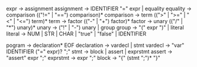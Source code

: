 expr -> assignment
assignment -> IDENTIFIER "=" expr | equality
equality -> comparison (("!=" | "==") comparison)*
comparison -> term ((">" | ">=" | "<" | "<=") term)*
term -> factor (("-" | "+") factor)*
factor -> unary (("/" | "\*") unary)*
unary -> ("!" | "-") unary | group
group -> "(" expr ")" | literal
literal -> NUM | STR | CHAR | "true" | "false" | IDENTIFIER

pogram -> declaration* EOF
declaration -> vardecl | stmt
vardecl -> "var" IDENTIFIER ("=" expr)? ";"
stmt -> block | assert | exprstmt
assert -> "assert" expr ";"
exprstmt -> expr ";"
block -> "{" (stmt ";")* "}"

